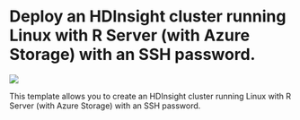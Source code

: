 # Deploy an HDInsight cluster running Linux with R Server (with Azure Storage) with an SSH password.

<a href="https://portal.azure.com/#create/Microsoft.Template/uri/https%3A%2F%2Fraw.githubusercontent.com%2FAzure%2FSparkMLADSs%2Fmaster%2Fazure-templates%2Fazuredeploy.json" target="_blank">
    <img src="http://azuredeploy.net/deploybutton.png"/>
</a>

This template allows you to create an HDInsight cluster running Linux with R Server (with Azure Storage) with an SSH password.
